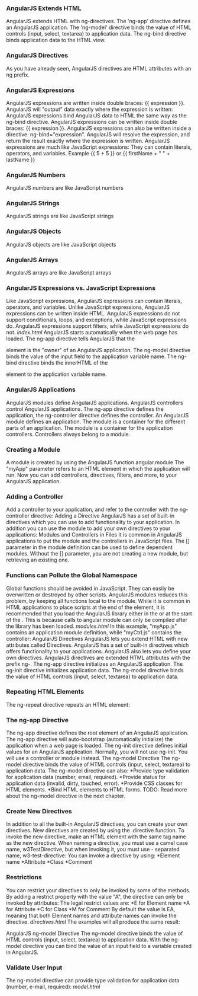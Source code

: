 ### AngularJS Extends HTML

AngularJS extends HTML with ng-directives.
The 'ng-app' directive defines an AngularJS application.
The 'ng-model' directive binds the value of HTML controls (input, select, textarea) to application data.
The ng-bind directive binds application data to the HTML view. 
### AngularJS Directives
As you have already seen, AngularJS directives are HTML attributes with an ng prefix.
### AngularJS Expressions
AngularJS expressions are written inside double braces: {{ expression }}.
AngularJS will "output" data exactly where the expression is written:
AngularJS expressions bind AngularJS data to HTML the same way as the ng-bind directive.
AngularJS expressions can be written inside double braces: {{ expression }}.
AngularJS expressions can also be written inside a directive: ng-bind="expression".
AngularJS will resolve the expression, and return the result exactly where the expression is written.
AngularJS expressions are much like JavaScript expressions: They can contain literals, operators, and variables.
Example {{ 5 + 5 }} or {{ firstName + " " + lastName }}
### AngularJS Numbers
AngularJS numbers are like JavaScript numbers
### AngularJS Strings
AngularJS strings are like JavaScript strings
### AngularJS Objects
AngularJS objects are like JavaScript objects
### AngularJS Arrays
AngularJS arrays are like JavaScript arrays
### AngularJS Expressions vs. JavaScript Expressions
Like JavaScript expressions, AngularJS expressions can contain literals, operators, and variables.
Unlike JavaScript expressions, AngularJS expressions can be written inside HTML.
AngularJS expressions do not support conditionals, loops, and exceptions, while JavaScript expressions do.
AngularJS expressions support filters, while JavaScript expressions do not.
*index.html*
AngularJS starts automatically when the web page has loaded.
The ng-app directive tells AngularJS that the <div> element is the "owner" of an AngularJS application.
The ng-model directive binds the value of the input field to the application variable name.
The ng-bind directive binds the innerHTML of the <p> element to the application variable name. 
### AngularJS Applications

AngularJS modules define AngularJS applications.
AngularJS controllers control AngularJS applications. 
The ng-app directive defines the application, the ng-controller directive defines the controller.
An AngularJS module defines an application.
The module is a container for the different parts of an application.
The module is a container for the application controllers.
Controllers always belong to a module.
### Creating a Module
A module is created by using the AngularJS function angular.module
The "myApp" parameter refers to an HTML element in which the application will run.
Now you can add controllers, directives, filters, and more, to your AngularJS application.
### Adding a Controller
Add a controller to your application, and refer to the controller with the ng-controller directive:
Adding a Directive
AngularJS has a set of built-in directives which you can use to add functionality to your application.
In addition you can use the module to add your own directives to your applications:
Modules and Controllers in Files
It is common in AngularJS applications to put the module and the controllers in JavaScript files.
The [] parameter in the module definition can be used to define dependent modules.
Without the [] parameter, you are not creating a new module, but retrieving an existing one.
### Functions can Pollute the Global Namespace
Global functions should be avoided in JavaScript. They can easily be overwritten or destroyed by other scripts.
AngularJS modules reduces this problem, by keeping all functions local to the module.
While it is common in HTML applications to place scripts at the end of the <body> element, it is recommended that you load the AngularJS library either in the <head> or at the start of the <body>.
This is because calls to angular.module can only be compiled after the library has been loaded.	
*modules.html*
 In this example, "myApp.js" contains an application module definition, while "myCtrl.js" contains the controller:
AngularJS Directives
AngularJS lets you extend HTML with new attributes called Directives.
AngularJS has a set of built-in directives which offers functionality to your applications.
AngularJS also lets you define your own directives.
AngularJS directives are extended HTML attributes with the prefix ng-.
The ng-app directive initializes an AngularJS application.
The ng-init directive initializes application data.
The ng-model directive binds the value of HTML controls (input, select, textarea) to application data.
### Repeating HTML Elements
The ng-repeat directive repeats an HTML element:
### The ng-app Directive
The ng-app directive defines the root element of an AngularJS application. 
The ng-app directive will auto-bootstrap (automatically initialize) the application when a web page is loaded.
The ng-init directive defines initial values for an AngularJS application.
Normally, you will not use ng-init. You will use a controller or module instead.
The ng-model Directive
The ng-model directive binds the value of HTML controls (input, select, textarea) to application data.
The ng-model directive can also:
*Provide type validation for application data (number, email, required).
*Provide status for application data (invalid, dirty, touched, error).
*Provide CSS classes for HTML elements.
*Bind HTML elements to HTML forms.
TODO: Read more about the ng-model directive in the next chapter.
### Create New Directives
In addition to all the built-in AngularJS directives, you can create your own directives.
New directives are created by using the .directive function.
To invoke the new directive, make an HTML element with the same tag name as the new directive.
When naming a directive, you must use a camel case name, w3TestDirective, but when invoking it, you must use - separated name, w3-test-directive:
You can invoke a directive by using:
*Element name
*Attribute
*Class
*Comment
### Restrictions
You can restrict your directives to only be invoked by some of the methods.
By adding a restrict property with the value "A", the directive can only be invoked by attributes:
The legal restrict values are:
*E for Element name
*A for Attribute
*C for Class
*M for Comment
By default the value is EA, meaning that both Element names and attribute names can invoke the directive.
*directives.html*
The examples will all produce the same result:

AngularJS ng-model Directive
The ng-model directive binds the value of HTML controls (input, select, textarea) to application data.
With the ng-model directive you can bind the value of an input field to a variable created in AngularJS.
### Validate User Input
The ng-model directive can provide type validation for application data (number, e-mail, required):
*model.html*
